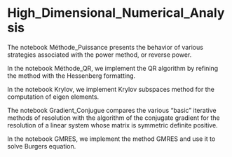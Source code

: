 # High_Dimensional_Numerical_Analysis

The notebook Méthode_Puissance presents the behavior of various strategies associated with the power method, or reverse power.

In the notebook Méthode_QR, we implement the QR algorithm by refining the method with the Hessenberg formatting.

In the notebook Krylov, we implement Krylov subspaces method for the computation of eigen elements.

The notebook Gradient_Conjugue compares the various “basic” iterative methods of resolution with the algorithm of the conjugate gradient for the resolution of a linear system whose matrix is symmetric definite positive.

In the notebook GMRES, we implement the method GMRES and use it to solve Burgers equation.